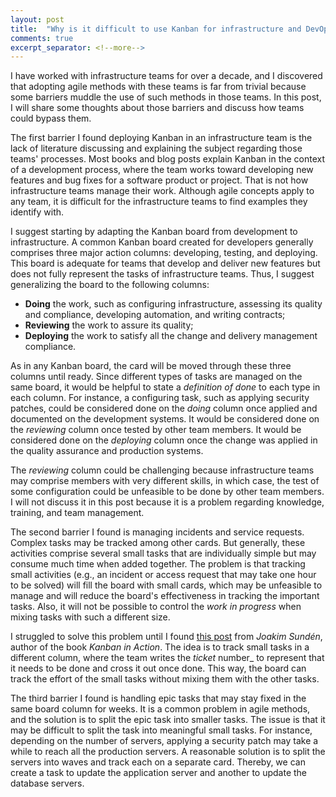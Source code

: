 ```yaml
---
layout: post
title:  "Why is it difficult to use Kanban for infrastructure and DevOps teams?"
comments: true
excerpt_separator: <!--more-->
---
```


I have worked with infrastructure teams for over a decade, and I discovered that
adopting agile methods with these teams is far from trivial because some
barriers muddle the use of such methods in those teams. In this post, I will
share some thoughts about those barriers and discuss how teams could bypass
them.

<!--more-->

The first barrier I found deploying Kanban in an infrastructure team is the lack
of literature discussing and explaining the subject regarding those teams'
processes. Most books and blog posts explain Kanban in the context of a
development process, where the team works toward developing new features and bug
fixes for a software product or project. That is not how infrastructure teams
manage their work. Although agile concepts apply to any team, it is difficult
for the infrastructure teams to find examples they identify with.

I suggest starting by adapting the Kanban board from development to
infrastructure. A common Kanban board created for developers generally comprises
three major action columns: developing, testing, and deploying. This board is
adequate for teams that develop and deliver new features but does not fully
represent the tasks of infrastructure teams. Thus, I suggest generalizing the
board to the following columns:

  - **Doing** the work, such as configuring infrastructure, assessing its
    quality and compliance, developing automation, and writing contracts;
  - **Reviewing** the work to assure its quality;
  - **Deploying** the work to satisfy all the change and delivery management
    compliance.

As in any Kanban board, the card will be moved through these three columns until
ready. Since different types of tasks are managed on the same board, it would be
helpful to state a _definition of done_ to each type in each column. For
instance, a configuring task, such as applying security patches, could be
considered done on the _doing_ column once applied and documented on the
development systems. It would be considered done on the _reviewing_ column once
tested by other team members. It would be considered done on the _deploying_
column once the change was applied in the quality assurance and production
systems.

The _reviewing_ column could be challenging because infrastructure teams may
comprise members with very different skills, in which case, the test of some
configuration could be unfeasible to be done by other team members. I will not
discuss it in this post because it is a problem regarding knowledge, training,
and team management.

The second barrier I found is managing incidents and service requests. Complex
tasks may be tracked among other cards. But generally, these activities comprise
several small tasks that are individually simple but may consume much time when
added together. The problem is that tracking small activities (e.g., an incident
or access request that may take one hour to be solved) will fill the board with
small cards, which may be unfeasible to manage and will reduce the board's
effectiveness in tracking the important tasks. Also, it will not be possible to
control the _work in progress_ when mixing tasks with such a different size.

I struggled to solve this problem until I found [this post][small-task] from
_Joakim Sundén_, author of the book _Kanban in Action_. The idea is to track
small tasks in a different column, where the team writes the _ticket_ number_ to
represent that it needs to be done and cross it out once done. This way, the
board can track the effort of the small tasks without mixing them with the other
tasks.

[small-task]: https://joakimsunden.com/one-way-of-handling-small-tasks-on-a-kanban-board

The third barrier I found is handling epic tasks that may stay fixed in the same
board column for weeks. It is a common problem in agile methods, and the
solution is to split the epic task into smaller tasks. The issue is that it may
be difficult to split the task into meaningful small tasks. For instance,
depending on the number of servers, applying a security patch may take a while
to reach all the production servers. A reasonable solution is to split the
servers into waves and track each on a separate card. Thereby, we can create a
task to update the application server and another to update the database
servers. 

